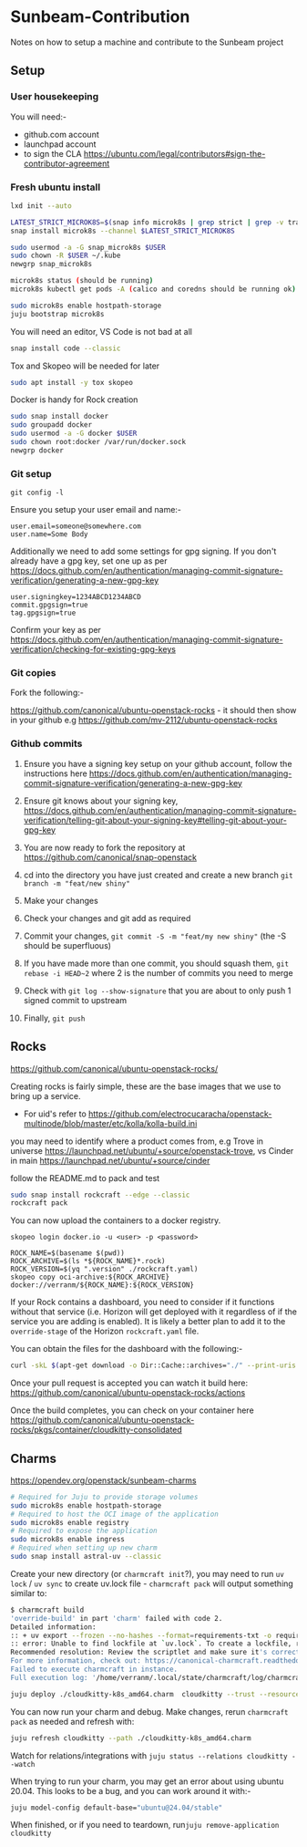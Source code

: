 # Sunbeam-Contribution
Notes on how to setup a machine and contribute to the Sunbeam project

## Setup

### User housekeeping

You will need:-
- github.com account
- launchpad account
- to sign the CLA https://ubuntu.com/legal/contributors#sign-the-contributor-agreement


### Fresh ubuntu install

```bash
lxd init --auto

LATEST_STRICT_MICROK8S=$(snap info microk8s | grep strict | grep -v tracking | head -1 | awk '{ print $1 }')
snap install microk8s --channel $LATEST_STRICT_MICROK8S

sudo usermod -a -G snap_microk8s $USER
sudo chown -R $USER ~/.kube
newgrp snap_microk8s

microk8s status (should be running)
microk8s kubectl get pods -A (calico and coredns should be running ok)

sudo microk8s enable hostpath-storage
juju bootstrap microk8s
```

You will need an editor, VS Code is not bad at all

```bash
snap install code --classic
```

Tox and Skopeo will be needed for later

```bash
sudo apt install -y tox skopeo
```

Docker is handy for Rock creation

```bash
sudo snap install docker
sudo groupadd docker
sudo usermod -a -G docker $USER
sudo chown root:docker /var/run/docker.sock
newgrp docker
```


### Git setup

```git config -l```

Ensure you setup your user email and name:-

```
user.email=someone@somewhere.com
user.name=Some Body
```

Additionally we need to add some settings for gpg signing. If you don't already have a gpg key, set one up as per https://docs.github.com/en/authentication/managing-commit-signature-verification/generating-a-new-gpg-key

```
user.signingkey=1234ABCD1234ABCD
commit.gpgsign=true
tag.gpgsign=true
```

Confirm your key as per https://docs.github.com/en/authentication/managing-commit-signature-verification/checking-for-existing-gpg-keys



### Git copies

Fork the following:-

https://github.com/canonical/ubuntu-openstack-rocks - it should then show in your github e.g https://github.com/mv-2112/ubuntu-openstack-rocks





### Github commits

1. Ensure you have a signing key setup on your github account, follow the instructions here https://docs.github.com/en/authentication/managing-commit-signature-verification/generating-a-new-gpg-key

2. Ensure git knows about your signing key, https://docs.github.com/en/authentication/managing-commit-signature-verification/telling-git-about-your-signing-key#telling-git-about-your-gpg-key

3. You are now ready to fork the repository at https://github.com/canonical/snap-openstack

4. cd into the directory you have just created and create a new branch ```git branch -m "feat/new shiny"```

5. Make your changes

6. Check your changes and git add as required

7. Commit your changes, ```git commit -S -m "feat/my new shiny"``` (the -S should be superfluous)

8. If you have made more than one commit, you should squash them, ```git rebase -i HEAD~2``` where 2 is the number of commits you need to merge

9. Check with ```git log --show-signature``` that you are about to only push 1 signed commit to upstream

10. Finally, ```git push```


## Rocks

https://github.com/canonical/ubuntu-openstack-rocks/

Creating rocks is fairly simple, these are the base images that we use to bring up a service.

- For uid's refer to https://github.com/electrocucaracha/openstack-multinode/blob/master/etc/kolla/kolla-build.ini

you may need to identify where a product comes from, e.g Trove in universe https://launchpad.net/ubuntu/+source/openstack-trove, vs Cinder in main https://launchpad.net/ubuntu/+source/cinder

follow the README.md to pack and test

```bash
sudo snap install rockcraft --edge --classic
rockcraft pack
```

You can now upload the containers to a docker registry.

```
skopeo login docker.io -u <user> -p <password>

ROCK_NAME=$(basename $(pwd))
ROCK_ARCHIVE=$(ls *${ROCK_NAME}*.rock)
ROCK_VERSION=$(yq ".version" ./rockcraft.yaml)
skopeo copy oci-archive:${ROCK_ARCHIVE} docker://verranm/${ROCK_NAME}:${ROCK_VERSION}
```

If your Rock contains a dashboard, you need to consider if it functions without that service (i.e. Horizon will get deployed with it regardless of if the service you are adding is enabled). It is likely a better plan to add it to the ```override-stage``` of the Horizon ```rockcraft.yaml``` file.

You can obtain the files for the dashboard with the following:-

```bash
curl -skL $(apt-get download -o Dir::Cache::archives="./" --print-uris python3-cloudkitty-dashboard/noble | awk -F\' '{print $2}' ) | dpkg-deb -c /dev/stdin | grep "openstack_dashboard" | grep -v "^d" | awk '{ print $6 }' | xargs -I{} basename {}
```
Once your pull request is accepted you can watch it build here: https://github.com/canonical/ubuntu-openstack-rocks/actions

Once the build completes, you can check on your container here https://github.com/canonical/ubuntu-openstack-rocks/pkgs/container/cloudkitty-consolidated


## Charms 

https://opendev.org/openstack/sunbeam-charms

```bash
# Required for Juju to provide storage volumes
sudo microk8s enable hostpath-storage
# Required to host the OCI image of the application
sudo microk8s enable registry
# Required to expose the application
sudo microk8s enable ingress
# Required when setting up new charm
sudo snap install astral-uv --classic
```

Create your new directory (or ```charmcraft init```?), you may need to run ```uv lock``` / ```uv sync``` to create uv.lock file - ```charmcraft pack``` will output something similar to:

```bash
$ charmcraft build
'override-build' in part 'charm' failed with code 2.
Detailed information: 
:: + uv export --frozen --no-hashes --format=requirements-txt -o requirements.txt
:: error: Unable to find lockfile at `uv.lock`. To create a lockfile, run `uv lock` or `uv sync`.
Recommended resolution: Review the scriptlet and make sure it's correct.
For more information, check out: https://canonical-charmcraft.readthedocs-hosted.com/en/3.5.3/reference/plugins/
Failed to execute charmcraft in instance.
Full execution log: '/home/verranm/.local/state/charmcraft/log/charmcraft-20250819-222119.057026.log'
```



```bash
juju deploy ./cloudkitty-k8s_amd64.charm  cloudkitty --trust --resource cloudkitty-api-image=ghcr.io/canonical/cloudkitty-api:2025.1 --resource cloudkitty-processor-image=ghcr.io/canonical/cloudkitty-processor:2025.1
```
You can now run your charm and debug. Make changes, rerun ```charmcraft pack``` as needed and refresh with:

```bash
juju refresh cloudkitty --path ./cloudkitty-k8s_amd64.charm 
```
Watch for relations/integrations with ```juju status --relations cloudkitty --watch```

When trying to run your charm, you may get an error about using ubuntu 20.04. This looks to be a bug, and you can work around it with:-

```bash
juju model-config default-base="ubuntu@24.04/stable"
```

When finished, or if you need to teardown, run```juju remove-application cloudkitty```
